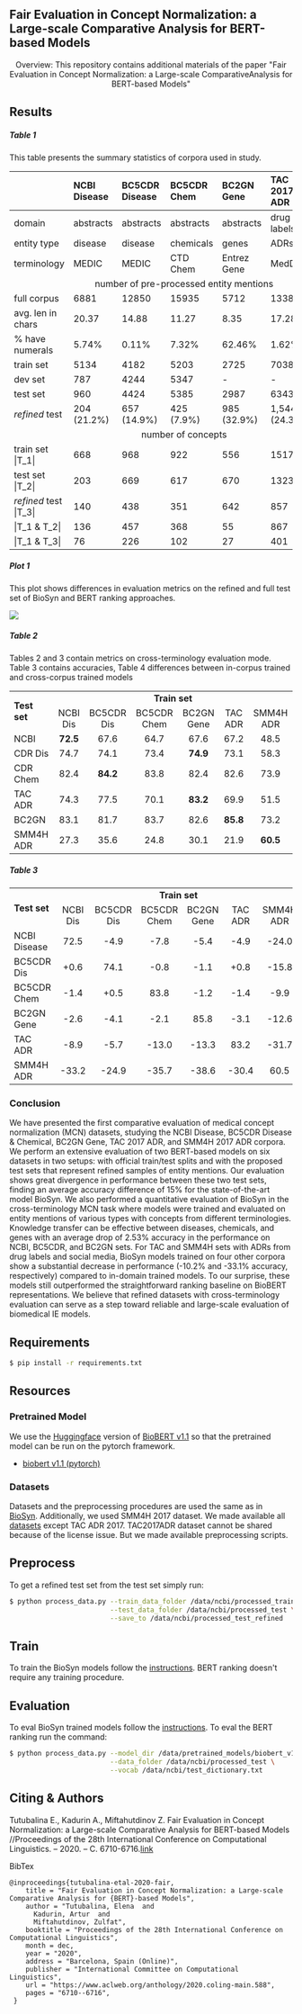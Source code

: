 Fair Evaluation in Concept Normalization: a Large-scale Comparative Analysis for BERT-based Models
---

<p style="text-align: center;">
Overview: This repository contains additional materials of the paper "Fair Evaluation in Concept Normalization: a Large-scale ComparativeAnalysis for BERT-based Models"
</p>

## Results

##### Table 1

This table presents the summary statistics of corpora used in study. 

<table>
<thead>
<tr class="header">
<th style="text-align: left;"></th>
<th style="text-align: left;"><strong>NCBI Disease</strong></th>
<th style="text-align: left;"><strong>BC5CDR Disease</strong></th>
<th style="text-align: left;"><strong>BC5CDR Chem</strong></th>
<th style="text-align: left;"><strong>BC2GN Gene</strong></th>
<th style="text-align: left;"><strong>TAC 2017 ADR</strong></th>
<th style="text-align: left;"><strong>SMM4H 2017 ADR</strong></th>
</tr>
</thead>
<tbody>
<tr class="odd">
<td style="text-align: left;">domain</td>
<td style="text-align: left;">abstracts</td>
<td style="text-align: left;">abstracts</td>
<td style="text-align: left;">abstracts</td>
<td style="text-align: left;">abstracts</td>
<td style="text-align: left;">drug labels</td>
<td style="text-align: left;">tweets</td>
</tr>
<tr class="even">
<td style="text-align: left;">entity type</td>
<td style="text-align: left;">disease</td>
<td style="text-align: left;">disease</td>
<td style="text-align: left;">chemicals</td>
<td style="text-align: left;">genes</td>
<td style="text-align: left;">ADRs</td>
<td style="text-align: left;">ADRs</td>
</tr>
<tr class="odd">
<td style="text-align: left;">terminology</td>
<td style="text-align: left;">MEDIC</td>
<td style="text-align: left;">MEDIC</td>
<td style="text-align: left;">CTD Chem</td>
<td style="text-align: left;">Entrez Gene</td>
<td style="text-align: left;">MedDRA</td>
<td style="text-align: left;">MedDRA</td>
</tr>
<tr class="even">
<td style="text-align: center;" colspan="7">number of pre-processed entity mentions</td>
</tr>
<tr class="odd">
<td style="text-align: left;">full corpus</td>
<td style="text-align: left;">6881</td>
<td style="text-align: left;">12850</td>
<td style="text-align: left;">15935</td>
<td style="text-align: left;">5712</td>
<td style="text-align: left;">13381</td>
<td style="text-align: left;">9150</td>
</tr>
<tr class="even">
<td style="text-align: left;">avg. len in chars</td>
<td style="text-align: left;">20.37</td>
<td style="text-align: left;">14.88</td>
<td style="text-align: left;">11.27</td>
<td style="text-align: left;">8.35</td>
<td style="text-align: left;">17.28</td>
<td style="text-align: left;">11.69</td>
</tr>
<tr class="odd">
<td style="text-align: left;">% have numerals</td>
<td style="text-align: left;">5.74%</td>
<td style="text-align: left;">0.11%</td>
<td style="text-align: left;">7.32%</td>
<td style="text-align: left;">62.46%</td>
<td style="text-align: left;">1.62%</td>
<td style="text-align: left;">2.52%</td>
</tr>
<tr class="even">
<td style="text-align: left;">train set</td>
<td style="text-align: left;">5134</td>
<td style="text-align: left;">4182</td>
<td style="text-align: left;">5203</td>
<td style="text-align: left;">2725</td>
<td style="text-align: left;">7038</td>
<td style="text-align: left;">6650</td>
</tr>
<tr class="odd">
<td style="text-align: left;">dev set</td>
<td style="text-align: left;">787</td>
<td style="text-align: left;">4244</td>
<td style="text-align: left;">5347</td>
<td style="text-align: left;">-</td>
<td style="text-align: left;">-</td>
<td style="text-align: left;">-</td>
</tr>
<tr class="even">
<td style="text-align: left;">test set</td>
<td style="text-align: left;">960</td>
<td style="text-align: left;">4424</td>
<td style="text-align: left;">5385</td>
<td style="text-align: left;">2987</td>
<td style="text-align: left;">6343</td>
<td style="text-align: left;">2500</td>
</tr>
<tr class="odd">
<td style="text-align: left;"><em>refined</em> test</td>
<td style="text-align: left;">204 (21.2%)</td>
<td style="text-align: left;">657 (14.9%)</td>
<td style="text-align: left;">425 (7.9%)</td>
<td style="text-align: left;">985 (32.9%)</td>
<td style="text-align: left;">1,544 (24.3%)</td>
<td style="text-align: left;">831 (33.3%)</td>
</tr>
<tr class="even">
<td style="text-align: center;" colspan="7">number of concepts</td>
</tr>
<tr class="odd">
<td style="text-align: left;">train set <span class="math inline">|T_1|</span></td>
<td style="text-align: left;">668</td>
<td style="text-align: left;">968</td>
<td style="text-align: left;">922</td>
<td style="text-align: left;">556</td>
<td style="text-align: left;">1517</td>
<td style="text-align: left;">472</td>
</tr>
<tr class="even">
<td style="text-align: left;">test set <span class="math inline">|T_2|</span></td>
<td style="text-align: left;">203</td>
<td style="text-align: left;">669</td>
<td style="text-align: left;">617</td>
<td style="text-align: left;">670</td>
<td style="text-align: left;">1323</td>
<td style="text-align: left;">254</td>
</tr>
<tr class="odd">
<td style="text-align: left;"><em>refined</em> test <span class="math inline">|T_3|</span></td>
<td style="text-align: left;">140</td>
<td style="text-align: left;">438</td>
<td style="text-align: left;">351</td>
<td style="text-align: left;">642</td>
<td style="text-align: left;">857</td>
<td style="text-align: left;">201</td>
</tr>
<tr class="even">
<td style="text-align: left;"><span class="math inline">|T_1 & T_2|</span></td>
<td style="text-align: left;">136</td>
<td style="text-align: left;">457</td>
<td style="text-align: left;">368</td>
<td style="text-align: left;">55</td>
<td style="text-align: left;">867</td>
<td style="text-align: left;">218</td>
</tr>
<tr class="odd">
<td style="text-align: left;"><span class="math inline">|T_1 & T_3|</span></td>
<td style="text-align: left;">76</td>
<td style="text-align: left;">226</td>
<td style="text-align: left;">102</td>
<td style="text-align: left;">27</td>
<td style="text-align: left;">401</td>
<td style="text-align: left;">165</td>
</tr>
</tbody>
</table>

##### Plot 1

This plot shows differences in evaluation metrics on the refined and full test set of BioSyn and BERT ranking approaches.

![](images/plot_splitted.png)


##### Table 2

Tables 2 and 3 contain metrics on cross-terminology evaluation mode. Table 3 contains accuracies, Table 4 differences 
between in-corpus trained and cross-corpus trained models

<table>
<tbody>
<tr class="odd">
<td style="text-align: left;" rowspan="2"><strong>Test set</strong></td>
<td style="text-align: center;" colspan="6"><strong>Train set</strong></td>
</tr>
<tr class="even">
<td style="text-align: center;">NCBI Dis</td>
<td style="text-align: center;">BC5CDR Dis</td>
<td style="text-align: center;">BC5CDR Chem</td>
<td style="text-align: center;">BC2GN Gene</td>
<td style="text-align: center;">TAC ADR</td>
<td style="text-align: center;">SMM4H ADR</td>
</tr>
<tr class="odd">
<td style="text-align: left;">NCBI</td>
<td style="text-align: center;"><strong>72.5</strong></td>
<td style="text-align: center;">67.6</td>
<td style="text-align: center;">64.7</td>
<td style="text-align: center;">67.6</td>
<td style="text-align: center;">67.2</td>
<td style="text-align: center;">48.5</td>
</tr>
<tr class="even">
<td style="text-align: left;">CDR Dis</td>
<td style="text-align: center;">74.7</td>
<td style="text-align: center;">74.1</td>
<td style="text-align: center;">73.4</td>
<td style="text-align: center;"><strong>74.9</strong></td>
<td style="text-align: center;">73.1</td>
<td style="text-align: center;">58.3</td>
</tr>
<tr class="odd">
<td style="text-align: left;">CDR Chem</td>
<td style="text-align: center;">82.4</td>
<td style="text-align: center;"><strong>84.2</strong></td>
<td style="text-align: center;">83.8</td>
<td style="text-align: center;">82.4</td>
<td style="text-align: center;">82.6</td>
<td style="text-align: center;">73.9</td>
</tr>
<tr class="even">
<td style="text-align: left;">TAC ADR</td>
<td style="text-align: center;">74.3</td>
<td style="text-align: center;">77.5</td>
<td style="text-align: center;">70.1</td>
<td style="text-align: center;"><strong>83.2</strong></td>
<td style="text-align: center;">69.9</td>
<td style="text-align: center;">51.5</td>
</tr>
<tr class="odd">
<td style="text-align: left;">BC2GN</td>
<td style="text-align: center;">83.1</td>
<td style="text-align: center;">81.7</td>
<td style="text-align: center;">83.7</td>
<td style="text-align: center;">82.6</td>
<td style="text-align: center;"><strong>85.8</strong></td>
<td style="text-align: center;">73.2</td>
</tr>
<tr class="even">
<td style="text-align: left;">SMM4H ADR</td>
<td style="text-align: center;">27.3</td>
<td style="text-align: center;">35.6</td>
<td style="text-align: center;">24.8</td>
<td style="text-align: center;">30.1</td>
<td style="text-align: center;">21.9</td>
<td style="text-align: center;"><strong>60.5</strong></td>
</tr>
</tbody>
</table>

##### Table 3 

<table>
<tbody>
<tr class="odd">
<td style="text-align: left;" rowspan="2"><strong>Test set</strong></td>
<td style="text-align: center;" colspan="6"><strong>Train set</strong></td>
</tr>
<tr class="even">
<td style="text-align: center;">NCBI Dis</td>
<td style="text-align: center;">BC5CDR Dis</td>
<td style="text-align: center;">BC5CDR Chem</td>
<td style="text-align: center;">BC2GN Gene</td>
<td style="text-align: center;">TAC ADR</td>
<td style="text-align: center;">SMM4H ADR</td>
</tr>
<tr class="odd">
<td style="text-align: left;">NCBI Disease</td>
<td style="text-align: center;">72.5</td>
<td style="text-align: center;">-4.9</td>
<td style="text-align: center;">-7.8</td>
<td style="text-align: center;">-5.4</td>
<td style="text-align: center;">-4.9</td>
<td style="text-align: center;">-24.0</td>
</tr>
<tr class="even">
<td style="text-align: left;">BC5CDR Dis</td>
<td style="text-align: center;">+0.6</td>
<td style="text-align: center;">74.1</td>
<td style="text-align: center;">-0.8</td>
<td style="text-align: center;">-1.1</td>
<td style="text-align: center;">+0.8</td>
<td style="text-align: center;">-15.8</td>
</tr>
<tr class="odd">
<td style="text-align: left;">BC5CDR Chem</td>
<td style="text-align: center;">-1.4</td>
<td style="text-align: center;">+0.5</td>
<td style="text-align: center;">83.8</td>
<td style="text-align: center;">-1.2</td>
<td style="text-align: center;">-1.4</td>
<td style="text-align: center;">-9.9</td>
</tr>
<tr class="even">
<td style="text-align: left;">BC2GN Gene</td>
<td style="text-align: center;">-2.6</td>
<td style="text-align: center;">-4.1</td>
<td style="text-align: center;">-2.1</td>
<td style="text-align: center;">85.8</td>
<td style="text-align: center;">-3.1</td>
<td style="text-align: center;">-12.6</td>
</tr>
<tr class="odd">
<td style="text-align: left;">TAC ADR</td>
<td style="text-align: center;">-8.9</td>
<td style="text-align: center;">-5.7</td>
<td style="text-align: center;">-13.0</td>
<td style="text-align: center;">-13.3</td>
<td style="text-align: center;">83.2</td>
<td style="text-align: center;">-31.7</td>
</tr>
<tr class="even">
<td style="text-align: left;">SMM4H ADR</td>
<td style="text-align: center;">-33.2</td>
<td style="text-align: center;">-24.9</td>
<td style="text-align: center;">-35.7</td>
<td style="text-align: center;">-38.6</td>
<td style="text-align: center;">-30.4</td>
<td style="text-align: center;">60.5</td>
</tr>
</tbody>
</table>

### Conclusion
We have presented the first comparative evaluation of medical concept normalization (MCN) datasets, studying the NCBI Disease, 
BC5CDR Disease & Chemical, BC2GN Gene, TAC 2017 ADR, and SMM4H 2017 ADR corpora. We perform an extensive evaluation of two 
BERT-based models on six datasets in two setups: with official train/test splits and with the proposed test sets that represent 
refined samples of entity mentions. Our evaluation shows great divergence in performance between these two test sets, 
finding an average accuracy difference of 15% for the state-of-the-art model BioSyn. We also performed a quantitative evaluation of 
BioSyn in the cross-terminology MCN task where models were trained and evaluated on entity mentions of various types with concepts 
from different terminologies. Knowledge transfer can be effective between diseases, chemicals, and genes with an average drop of 
2.53% accuracy in the performance on NCBI, BC5CDR, and BC2GN sets. For TAC and SMM4H sets with ADRs from drug labels and social 
media, BioSyn models trained on four other corpora show a substantial decrease in performance (-10.2% and -33.1% accuracy, 
respectively) compared to in-domain trained models.
To our surprise, these models still outperformed the straightforward ranking baseline on BioBERT representations. We believe 
that refined datasets with cross-terminology evaluation can serve as a step toward reliable and large-scale evaluation 
of biomedical IE models.

## Requirements
```bash
$ pip install -r requirements.txt
```

## Resources

### Pretrained Model
We use the [Huggingface](https://github.com/huggingface/transformers) version of [BioBERT v1.1](https://github.com/dmis-lab/biobert) so that the pretrained model can be run on the pytorch framework.

- [biobert v1.1 (pytorch)](https://drive.google.com/drive/folders/1nSjj-ubecQbwYPdz3NyAqiJ1-rLtguUp?usp=sharing)

### Datasets

Datasets and the preprocessing procedures are used the same as in [BioSyn](https://github.com/dmis-lab/BioSyn). Additionally, we used SMM4H 2017 dataset.
We made available all [datasets](https://yadi.sk/d/lQ8bAhFMnjSvTA) except TAC ADR 2017. TAC2017ADR dataset cannot be shared because of the license issue.
But we made available preprocessing scripts.


## Preprocess

To get a refined test set from the test set simply run:

```bash
$ python process_data.py --train_data_folder /data/ncbi/processed_train \
                         --test_data_folder /data/ncbi/processed_test \
                         --save_to /data/ncbi/processed_test_refined

```

## Train

To train the BioSyn models follow the [instructions](https://github.com/dmis-lab/BioSyn). BERT ranking doesn't require any training procedure.
## Evaluation

To eval BioSyn trained models follow the [instructions](https://github.com/dmis-lab/BioSyn). 
To eval the BERT ranking run the command:

```bash
$ python process_data.py --model_dir /data/pretrained_models/biobert_v1.1_pubmed_pytorch/ \
                         --data_folder /data/ncbi/processed_test \
                         --vocab /data/ncbi/test_dictionary.txt

```

## Citing & Authors
Tutubalina E., Kadurin A., Miftahutdinov Z. Fair Evaluation in Concept Normalization: a Large-scale Comparative Analysis for BERT-based Models 
//Proceedings of the 28th International Conference on Computational Linguistics. – 2020. – С. 6710-6716.[link](https://www.aclweb.org/anthology/2020.coling-main.588/)

BibTex

```
@inproceedings{tutubalina-etal-2020-fair,
    title = "Fair Evaluation in Concept Normalization: a Large-scale Comparative Analysis for {BERT}-based Models",
    author = "Tutubalina, Elena  and
      Kadurin, Artur  and
      Miftahutdinov, Zulfat",
    booktitle = "Proceedings of the 28th International Conference on Computational Linguistics",
    month = dec,
    year = "2020",
    address = "Barcelona, Spain (Online)",
    publisher = "International Committee on Computational Linguistics",
    url = "https://www.aclweb.org/anthology/2020.coling-main.588",
    pages = "6710--6716",
 }
```
